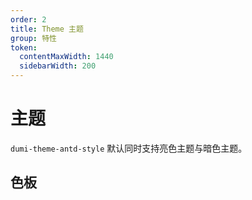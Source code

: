 ```yaml
---
order: 2
title: Theme 主题
group: 特性
token:
  contentMaxWidth: 1440
  sidebarWidth: 200
---
```


# 主题

`dumi-theme-antd-style` 默认同时支持亮色主题与暗色主题。

## 色板

<ColorPalettes></ColorPalettes>
